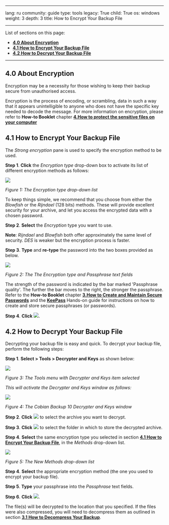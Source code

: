 

---

lang: ru
community: guide
type: tools
legacy: True
child: True
os: windows
weight: 3
depth: 3
title: How to Encrypt Your Backup File

---

List of sections on this page:

- [**4.0 About Encryption**](#4.0)
- [**4.1 How to Encrypt Your Backup File**](#4.1)
- [**4.2 How to Decrypt Your Backup File**](#4.2)

-------

<a name="4.0"></a>
## 4.0 About Encryption ##

Encryption may be a necessity for those wishing to keep their backup secure from unauthorised access.

Encryption is the process of encoding, or scrambling, data in such a way that it appears unintelligible to anyone who does not have the specific key needed to decode the message. For more information on encryption, please refer to **How-to Booklet** chapter [**4.How to protect the sensitive files on your computer**](http://securityinabox.org/chapter-4)

<a name="4.1"></a>
## 4.1 How to Encrypt Your Backup File ##

The *Strong encryption* pane is used to specify the encryption method to be used.

**Step 1**. **Click** the *Encryption type* drop-down box to activate its list of different encryption methods as follows:

![](/sbox/screen/cobian-en/30.png)

*Figure 1: The Encryption type drop-down list*

To keep things simple, we recommend that you choose from either the *Blowfish* or the *Rijndael* (128 bits) methods. These will provide excellent security for your archive, and let you access the encrypted data with a chosen password.

**Step 2**. **Select** the *Encryption* type you want to use.

**Note**: *Rijndael* and *Blowfish* both offer approximately the same level of security. *DES* is weaker but the encryption process is faster.

**Step 3**. **Type** and **re-type** the password into the two boxes provided as below.

![](/sbox/screen/cobian-en/31.png)

*Figure 2: The The Encryption type and Passphrase text fields*

The strength of the password is indicated by the bar marked 'Passphrase quality'. The further the bar moves to the right, the stronger the passphrase. Refer to the **How-to Booklet** chapter [**3.How to Create and Maintain Secure Passwords**](/chapter-3) and the [**KeePass**](/en/keepass_main) Hands-on guide for instructions on how to create and store secure passphrases (or passwords).

**Step 4**. **Click** ![](/sbox/screen/cobian-en/13.png).

<a name="4.2"></a>
## 4.2 How to Decrypt Your Backup File ##

Decrypting your backup file is easy and quick. To decrypt your backup file, perform the following steps:

**Step 1**. **Select > Tools > Decrypter and Keys** as shown below:

![](/sbox/screen/cobian-en/32.png)

*Figure 3: The Tools menu with Decrypter and Keys item selected*

*This will activate the Decrypter and Keys window as follows:*

![](/sbox/screen/cobian-en/33.png)

*Figure 4: The Cobian Backup 10 Decrypter and Keys window*

**Step 2**. **Click** ![](/sbox/screen/cobian-en/34.png) to select the archive you want to decrypt.

**Step 3**. **Click** ![](/sbox/screen/cobian-en/35.png) to select the folder in which to store the decrypted archive.

**Step 4**. **Select** the same encryption type you selected in section [**4.1 How to Encrypt Your Backup File**](/en/chapter_4_1#4.1), in the *Methods* drop-down list.

![](/sbox/screen/cobian-en/36.png)

*Figure 5: The New Methods drop-down list*

**Step 4**. **Select** the appropriate encryption method (the one you used to encrypt your backup file).

**Step 5**. **Type** your passphrase into the *Passphrase* text fields.

**Step 6**. **Click** ![](/sbox/screen/cobian-en/37.png).

The file(s) will be decrypted to the location that you specified. If the files were also compressed, you will need to decompress them as outlined in section  [**3.1 How to Decompress Your Backup**](/en/chapter_3_1#3.1).

